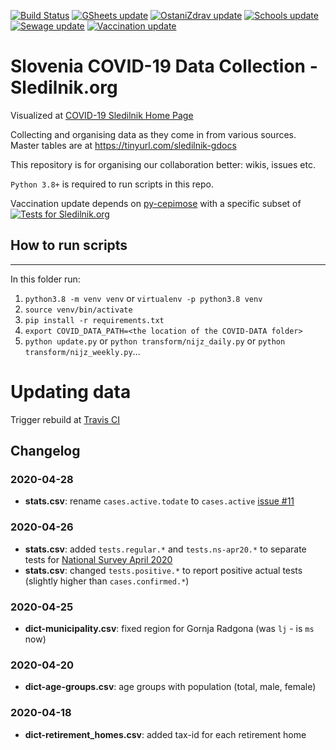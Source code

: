 [![Build Status](https://travis-ci.com/sledilnik/data.svg?branch=master)](https://travis-ci.com/sledilnik/data)
[![GSheets update](https://github.com/sledilnik/data/actions/workflows/gsheets.yml/badge.svg)](https://github.com/sledilnik/data/actions/workflows/gsheets.yml)
[![OstaniZdrav update](https://github.com/sledilnik/data/actions/workflows/ostanizdrav.yml/badge.svg)](https://github.com/sledilnik/data/actions/workflows/ostanizdrav.yml)
[![Schools update](https://github.com/sledilnik/data/actions/workflows/schools.yml/badge.svg)](https://github.com/sledilnik/data/actions/workflows/schools.yml)
[![Sewage update](https://github.com/sledilnik/data/actions/workflows/sewage.yml/badge.svg)](https://github.com/sledilnik/data/actions/workflows/sewage.yml)
[![Vaccination update](https://github.com/sledilnik/data/actions/workflows/vaccination.yml/badge.svg)](https://github.com/sledilnik/data/actions/workflows/vaccination.yml)

# Slovenia COVID-19 Data Collection - Sledilnik.org

Visualized at [COVID-19 Sledilnik Home Page](https://covid-19.sledilnik.org) 

Collecting and organising data as they come in from various sources. 
Master tables are at https://tinyurl.com/sledilnik-gdocs

This repository is for organising our collaboration better: wikis, issues etc.

`Python 3.8+` is required to run scripts in this repo.

Vaccination update depends on [py-cepimose](https://github.com/sledilnik/py-cepimose) with a specific subset of [![Tests for Sledilnik.org](https://github.com/sledilnik/py-cepimose/actions/workflows/testSledilnik.yml/badge.svg)](https://github.com/sledilnik/py-cepimose/actions/workflows/testSledilnik.yml)


## How to run scripts
___
In this folder run:
1. `python3.8 -m venv venv` or `virtualenv -p python3.8 venv`
1. `source venv/bin/activate`
1. `pip install -r requirements.txt`
1. `export COVID_DATA_PATH=<the location of the COVID-DATA folder>`
1. `python update.py` or `python transform/nijz_daily.py` or `python transform/nijz_weekly.py`...


# Updating data

Trigger rebuild at [Travis CI](https://travis-ci.com/github/sledilnik/data)


## Changelog

### 2020-04-28
- **stats.csv**: rename `cases.active.todate` to `cases.active` [issue #11](https://github.com/sledilnik/data/issues/11)

### 2020-04-26
- **stats.csv**: added `tests.regular.*` and `tests.ns-apr20.*` to separate tests for [National Survey April 2020](https://covid19.biolab.si/)
- **stats.csv**: changed `tests.positive.*` to report positive actual tests (slightly higher than `cases.confirmed.*`)

### 2020-04-25
- **dict-municipality.csv**: fixed region for Gornja Radgona (was `lj` - is `ms` now)

### 2020-04-20
- **dict-age-groups.csv**: age groups with population (total, male, female)

### 2020-04-18
- **dict-retirement_homes.csv**: added tax-id for each retirement home
